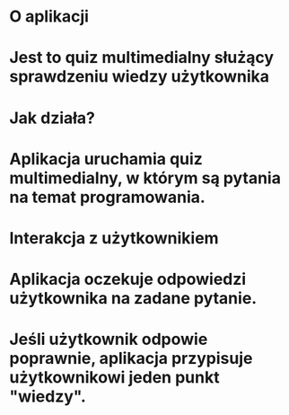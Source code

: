 # O aplikacji
# Jest to quiz multimedialny służący sprawdzeniu wiedzy użytkownika

# Jak działa?
# Aplikacja uruchamia quiz multimedialny, w którym są pytania na temat programowania.

# Interakcja z użytkownikiem
# Aplikacja oczekuje odpowiedzi użytkownika na zadane pytanie.
# Jeśli użytkownik odpowie poprawnie, aplikacja przypisuje użytkownikowi jeden punkt "wiedzy".